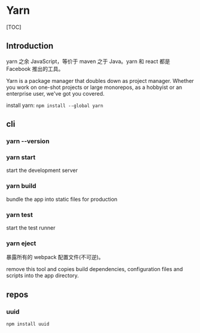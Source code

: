 # Yarn

[TOC]

## Introduction

yarn 之余 JavaScript，等价于 maven 之于 Java。yarn 和 react 都是 Facebook 推出的工具。

Yarn is a package manager that doubles down as project manager. Whether you work on one-shot projects or large monorepos, as a hobbyist or an enterprise user, we've got you covered.

install yarn: `npm install --global yarn`

## cli

### yarn --version



### yarn start

start the development server

### yarn build

bundle the app into static files for production

### yarn test

start the test runner

### yarn eject

暴露所有的 webpack 配置文件(不可逆)。

remove this tool and copies build dependencies, configuration files and scripts into the app directory.

## repos

### uuid

`npm install uuid`
